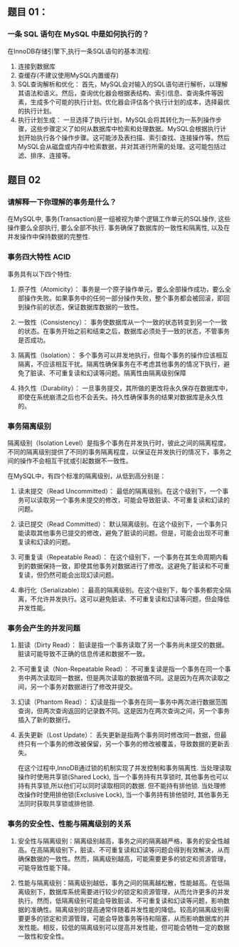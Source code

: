 ## 题目 01：

### 一条 SQL 语句在 MySQL 中是如何执行的？

在InnoDB存储引擎下,执行一条SQL语句的基本流程:

1. 连接到数据库
2. 查缓存(不建议使用MySQL内置缓存)
3. SQL查询解析和优化： 首先，MySQL会对输入的SQL语句进行解析，以理解其语法和语义。然后，查询优化器会根据表结构、索引信息、查询条件等因素，生成多个可能的执行计划。优化器会评估各个执行计划的成本，选择最优的执行计划。
4. 执行计划生成： 一旦选择了执行计划，MySQL会将其转化为一系列操作步骤，这些步骤定义了如何从数据库中检索和处理数据。MySQL会根据执行计划开始执行各个操作步骤。这可能涉及表扫描、索引查找、连接操作等。然后MySQL会从磁盘或内存中检索数据，并对其进行所需的处理。这可能包括过滤、排序、连接等。


## 题目 02

### 请解释一下你理解的事务是什么？

在MySQL中, 事务(Transaction)是一组被视为单个逻辑工作单元的SQL操作, 这些操作要么全部执行, 要么全部不执行. 事务确保了数据库的一致性和隔离性, 以及在并发操作中保持数据的完整性.

### 事务四大特性 ACID

事务具有以下四个特性:

1. 原子性（Atomicity）： 事务是一个原子操作单元，要么全部操作成功，要么全部操作失败。如果事务中的任何一部分操作失败，整个事务都会被回滚，即回到操作前的状态，保证数据库数据的一致性。

2. 一致性（Consistency）： 事务使数据库从一个一致的状态转变到另一个一致的状态。在事务开始之前和结束之后，数据库必须处于一致的状态，不管事务是否成功。

3. 隔离性（Isolation）： 多个事务可以并发地执行，但每个事务的操作应该相互隔离，不应该相互干扰。隔离性确保事务在不考虑其他事务的情况下执行，避免了脏读、不可重复读和幻读等问题。隔离性由隔离级别保障

4. 持久性（Durability）： 一旦事务提交，其所做的更改将永久保存在数据库中，即使在系统崩溃之后也不会丢失。持久性确保事务的结果对数据库是永久性的。

### 事务隔离级别

隔离级别（Isolation Level）是指多个事务在并发执行时，彼此之间的隔离程度。不同的隔离级别提供了不同的事务隔离程度，以保证在并发执行的情况下，事务之间的操作不会相互干扰或引起数据不一致性。

在MySQL中，有四个标准的隔离级别，从低到高分别是：

1. 读未提交（Read Uncommitted）： 最低的隔离级别。在这个级别下，一个事务可以读取另一个事务未提交的修改，可能会导致脏读、不可重复读和幻读的问题。

2. 读已提交（Read Committed）： 默认隔离级别。在这个级别下，一个事务只能读取其他事务已提交的修改，避免了脏读的问题。但是，可能会出现不可重复读和幻读的问题。

3. 可重复读（Repeatable Read）： 在这个级别下，一个事务在其生命周期内看到的数据保持一致，即使其他事务对数据进行了修改。这避免了脏读和不可重复读，但仍然可能会出现幻读问题。

4. 串行化（Serializable）： 最高的隔离级别。在这个级别下，每个事务都完全隔离，不允许并发执行。这可以避免脏读、不可重复读和幻读等问题，但会降低并发性能。


### 事务会产生的并发问题

1. 脏读（Dirty Read）： 脏读是指一个事务读取了另一个事务尚未提交的数据。脏读可能导致不正确的信息传递和数据不一致。

2. 不可重复读（Non-Repeatable Read）： 不可重复读是指一个事务在同一个事务中两次读取同一数据，但是两次读取的数据值不同。这是因为在两次读取之间，另一个事务对数据进行了修改并提交。

3. 幻读（Phantom Read）： 幻读是指一个事务在同一事务中两次进行数据范围查询，但两次查询返回的记录数不同。这是因为在两次查询之间，另一个事务插入了新的数据行。

4. 丢失更新（Lost Update）： 丢失更新是指两个事务同时修改同一数据，但最终只有一个事务的修改被保留，另一个事务的修改被覆盖，导致数据的更新丢失。

    在这个过程中,InnoDB通过锁的机制实现了并发控制和事务隔离性. 当处理读取操作时使用共享锁(Shared Lock), 当一个事务持有共享锁时, 其他事务也可以持有共享锁,所以他们可以同时读取相同的数据. 但不能持有排他锁. 当处理修改操作时使用排他锁(Exclusive Lock), 当一个事务持有排他锁时, 其他事务无法同时获取共享锁或排他锁.

### 事务的安全性、性能与隔离级别的关系

1. 安全性与隔离级别：隔离级别越高，事务之间的隔离越严格，事务的安全性越高。在高隔离级别下，脏读、不可重复读和幻读等问题会得到有效解决，从而确保数据的一致性。然而，隔离级别越高，可能需要更多的锁定和资源管理，可能导致性能下降。

2. 性能与隔离级别：隔离级别越低，事务之间的隔离越松散，性能越高。在低隔离级别下，数据库系统需要进行较少的锁定和资源管理，从而允许更多的并发执行。然而，低隔离级别可能会导致脏读、不可重复读和幻读等问题，影响数据的准确性。隔离级别的提高通常伴随着并发性能的降低。较高的隔离级别需要更多的锁定和资源管理，可能会导致事务等待和阻塞，从而影响数据库的并发性能。相反，较低的隔离级别可以提高并发性能，但可能会牺牲一定的数据一致性和安全性。